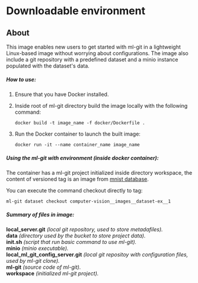 # Downloadable environment

## About

This image enables new users to get started with ml-git in a lightweight Linux-based image without worrying about configurations. The image also include a git repository with a predefined dataset and a minio instance populated with the dataset's data.

##### **How to use:**
1. Ensure that you have Docker installed.

2. Inside root of ml-git directory build the image locally with the following command:

   `docker build -t image_name -f docker/Dockerfile .`

3. Run the Docker container to launch the built image:

   `docker run -it --name container_name image_name`

##### **Using the ml-git with environment (inside docker container):**

The container has a ml-git project initialized inside directory workspace, the content of versioned tag is an image from [mnist database](http://yann.lecun.com/exdb/mnist/). 

You can execute the command checkout directly to tag: 

```
ml-git dataset checkout computer-vision__images__dataset-ex__1
```

##### **Summary of files in image:**

**local_server.git**  *(local git repository, used to store metadafiles).*<br/>
**data** *(directory used by the bucket to store project data).*<br/>
**init.sh** *(script that run basic command to use ml-git).*<br/>
**minio** *(minio executable).*<br/>
**local_ml_git_config_server.git** *(local git repositoy with configuration files, used by ml-git clone).*<br/>
**ml-git** *(source code of ml-git).*<br/>
**workspace** *(initialized ml-git project).*<br/>